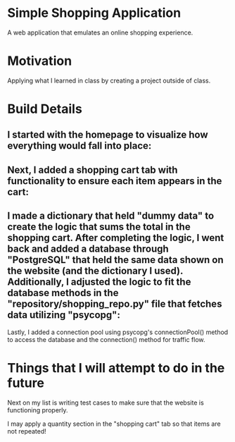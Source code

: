 # Simple Shopping Application
A web application that emulates an online shopping experience.

# Motivation
Applying what I learned in class by creating a project outside of class.

# Build Details
I started with the homepage to visualize how everything would fall into place:
 - 
 
Next, I added a shopping cart tab with functionality to ensure each item appears in the cart:
 - 
 
I made a dictionary that held "dummy data" to create the logic that sums the total in the shopping cart. After completing the logic, I went back and added a database through "PostgreSQL" that held the same data shown on the website (and the dictionary I used). Additionally, I adjusted the logic to fit the database methods in the "repository/shopping_repo.py" file that fetches data utilizing "psycopg":
 - 
 
Lastly, I added a connection pool using psycopg's connectionPool() method to access the database and the connection() method for traffic flow.

# Things that I will attempt to do in the future
Next on my list is writing test cases to make sure that the website is functioning properly.

I may apply a quantity section in the "shopping cart" tab so that items are not repeated!

